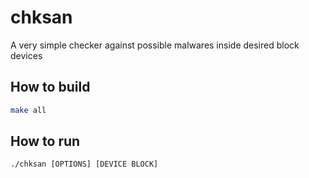 # chksan

A very simple checker against possible malwares inside desired block devices
## How to build
~~~bash
make all
~~~

## How to run
~~~
./chksan [OPTIONS] [DEVICE BLOCK]
~~~

